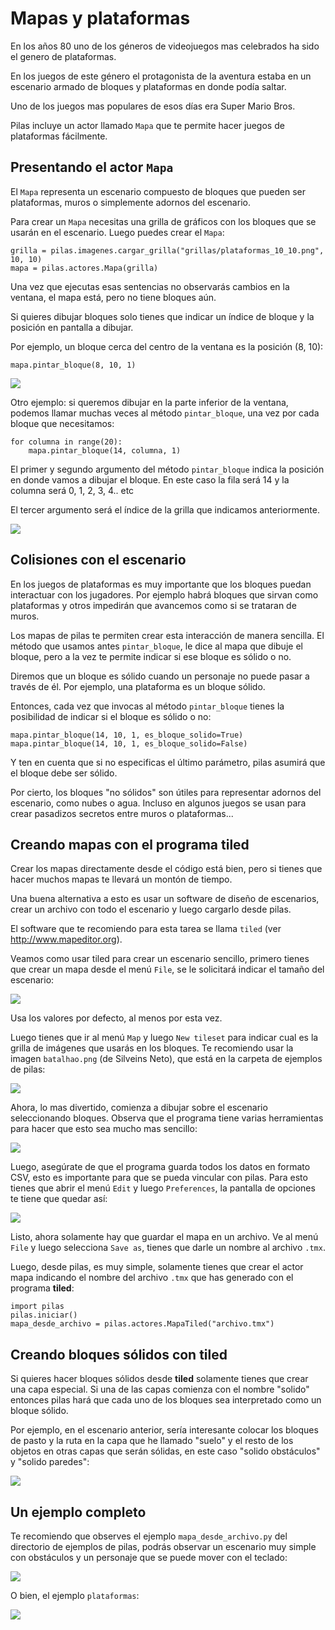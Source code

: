 # Mapas y plataformas

En los años 80 uno de los géneros de videojuegos mas
celebrados ha sido el genero de plataformas.

En los juegos de este género el protagonista de la
aventura estaba en un escenario armado de bloques y
plataformas en donde podía saltar.

Uno de los juegos mas populares de esos días era
Super Mario Bros.

Pilas incluye un actor llamado ``Mapa`` que te permite
hacer juegos de plataformas fácilmente.

## Presentando el actor ``Mapa``

El ``Mapa`` representa un escenario compuesto de bloques
que pueden ser plataformas, muros o simplemente adornos
del escenario.

Para crear un ``Mapa`` necesitas una grilla de gráficos con los bloques
que se usarán en el escenario. Luego puedes crear el ``Mapa``:


    grilla = pilas.imagenes.cargar_grilla("grillas/plataformas_10_10.png", 10, 10)
    mapa = pilas.actores.Mapa(grilla)


Una vez que ejecutas esas sentencias no observarás cambios
en la ventana, el mapa está, pero no tiene bloques aún.

Si quieres dibujar bloques solo tienes que indicar un
índice de bloque y la posición en pantalla a dibujar.

Por ejemplo, un bloque cerca del centro de la ventana es
la posición (8, 10):


    mapa.pintar_bloque(8, 10, 1)

![](imagenes/mapas_y_plataformas/mapa_un_bloque.jpg)


Otro ejemplo: si queremos dibujar en la parte inferior de la
ventana, podemos llamar muchas veces al método ``pintar_bloque``, una
vez por cada bloque que necesitamos:


    for columna in range(20):
        mapa.pintar_bloque(14, columna, 1)


El primer y segundo argumento del método ``pintar_bloque`` indica
la posición en donde vamos a dibujar el bloque. En este caso la
fila será 14 y la columna será 0, 1, 2, 3, 4.. etc

El tercer argumento será el índice de la grilla que indicamos
anteriormente.


![](imagenes/mapas_y_plataformas/mapa_muchos_bloques.jpg)


## Colisiones con el escenario

En los juegos de plataformas es muy importante que los bloques
puedan interactuar con los jugadores. Por ejemplo habrá bloques
que sirvan como plataformas y otros impedirán que avancemos como
si se trataran de muros.

Los mapas de pilas te permiten crear esta interacción de manera
sencilla. El método que usamos antes ``pintar_bloque``, le
dice al mapa que dibuje el bloque, pero a la vez te permite
indicar si ese bloque es sólido o no.

Diremos que un bloque es sólido cuando un personaje no puede
pasar a través de él. Por ejemplo, una plataforma es un bloque
sólido.

Entonces, cada vez que invocas al método ``pintar_bloque`` tienes
la posibilidad de indicar si el bloque es sólido o no:

    mapa.pintar_bloque(14, 10, 1, es_bloque_solido=True)
    mapa.pintar_bloque(14, 10, 1, es_bloque_solido=False)

Y ten en cuenta que si no especificas el último parámetro, pilas
asumirá que el bloque debe ser sólido.

Por cierto, los bloques "no sólidos" son útiles para representar
adornos del escenario, como nubes o agua. Incluso en algunos
juegos se usan para crear pasadizos secretos entre muros o
plataformas...


## Creando mapas con el programa tiled

Crear los mapas directamente desde el código está bien, pero
si tienes que hacer muchos mapas te llevará un montón de tiempo.

Una buena alternativa a esto es usar un software de diseño
de escenarios, crear un archivo con todo el escenario y
luego cargarlo desde pilas.

El software que te recomiendo para esta tarea se llama ``tiled``
(ver http://www.mapeditor.org).

Veamos como usar tiled para crear un escenario sencillo, primero
tienes que crear un mapa desde el menú ``File``, se le solicitará
indicar el tamaño del escenario:

![](imagenes/mapas_y_plataformas/tiled2.png)

Usa los valores por defecto, al menos por esta vez.

Luego tienes que ir al menú ``Map`` y luego ``New tileset`` para
indicar cual es la grilla de imágenes que usarás en los bloques. Te
recomiendo usar la imagen ``batalhao.png`` (de Silveins Neto), que
está en la carpeta de ejemplos de pilas:

![](imagenes/mapas_y_plataformas/tiled3.png)

Ahora, lo mas divertido, comienza a dibujar sobre el escenario
seleccionando bloques. Observa que el programa tiene varias herramientas
para hacer que esto sea mucho mas sencillo:

![](imagenes/mapas_y_plataformas/tiled4.png)


Luego, asegúrate de que el programa guarda todos los datos en formato CSV, esto
es importante para que se pueda vincular con pilas. Para esto tienes
que abrir el menú ``Edit`` y luego ``Preferences``, la pantalla de opciones
te tiene que quedar así:

![](imagenes/mapas_y_plataformas/tiled5.png)


Listo, ahora solamente hay que guardar el mapa en un archivo. Ve al menú
``File`` y luego selecciona ``Save as``, tienes que darle un nombre
al archivo ``.tmx``.


Luego, desde pilas, es muy simple, solamente tienes que crear
el actor mapa indicando el nombre del archivo ``.tmx`` que has
generado con el programa **tiled**:


    import pilas
    pilas.iniciar()
    mapa_desde_archivo = pilas.actores.MapaTiled("archivo.tmx")


## Creando bloques sólidos con tiled

Si quieres hacer bloques sólidos desde **tiled** solamente
tienes que crear una capa especial. Si una de las capas comienza
con el nombre "solido" entonces pilas hará que cada uno
de los bloques sea interpretado como un bloque sólido.

Por ejemplo, en el escenario anterior, sería interesante colocar
los bloques de pasto y la ruta en la capa que he llamado "suelo"
y el resto de los objetos en otras capas que serán sólidas,
en este caso "solido obstáculos" y "solido paredes":

![](imagenes/mapas_y_plataformas/tiled6.png)


## Un ejemplo completo

Te recomiendo que observes el ejemplo ``mapa_desde_archivo.py`` del
directorio de ejemplos de pilas, podrás observar un escenario
muy simple con obstáculos y un personaje que se puede mover
con el teclado:

![](imagenes/mapas_y_plataformas/tiled8.png)

O bien, el ejemplo ``plataformas``:

![](imagenes/mapas_y_plataformas/plataformas.png)
